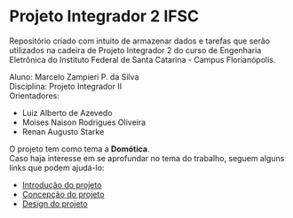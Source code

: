 # Projeto Integrador 2 IFSC
Repositório criado com intuito de armazenar dados e tarefas que serão utilizados na cadeira de Projeto Integrador 2 do curso de Engenharia Eletrônica do Instituto Federal de Santa Catarina - Campus Florianópolis.

Aluno: Marcelo Zampieri P. da Silva <br />
Disciplina: Projeto Integrador II <br />
Orientadores:
* Luiz Alberto de Azevedo 
* Moises Naison Rodrigues Oliveira 
* Renan Augusto Starke

O projeto tem como tema a **Domótica**. <br />
Caso haja interesse em se aprofundar no tema do trabalho, seguem alguns links que podem ajudá-lo:

* [Introdução do projeto](https://github.com/MarceloZam/Projeto-Integrador-2-IFSC/blob/main/introducao.md)
* [Concepção do projeto](https://github.com/MarceloZam/Projeto-Integrador-2-IFSC/blob/main/concepcao.md)
* [Design do projeto](https://github.com/MarceloZam/Projeto-Integrador-2-IFSC/blob/main/design.md)
